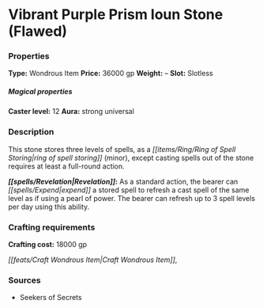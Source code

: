 ﻿---
Title: "Vibrant Purple Prism Ioun Stone (Flawed)"
Type: "Wondrous Item"
Price: "36000 gp"
Weight: "–"
Slot: "Slotless"
Caster level: "12"
Aura: "strong universal"
Description: |
  "This stone stores three levels of spells, as a _ring of spell storing (minor)_, except casting spells out of the stone requires at least a full-round action.
  **Revelation:** As a standard action, the bearer can expend a stored spell to refresh a cast spell of the same level as if using a _pearl of power_. The bearer can refresh up to 3 spell levels per day using this ability."
Crafting cost: "18000 gp"
Sources: "['Seekers of Secrets']"
---

# Vibrant Purple Prism Ioun Stone (Flawed)

### Properties

**Type:** Wondrous Item **Price:** 36000 gp **Weight:** – **Slot:** Slotless

##### Magical properties

**Caster level:** 12 **Aura:** strong universal

### Description

This stone stores three levels of spells, as a _[[items/Ring/Ring of Spell Storing|ring of spell storing]]_ (minor), except casting spells out of the stone requires at least a full-round action.

**_[[spells/Revelation|Revelation]]_:** As a standard action, the bearer can _[[spells/Expend|expend]]_ a stored spell to refresh a cast spell of the same level as if using a pearl of power. The bearer can refresh up to 3 spell levels per day using this ability.

### Crafting requirements

**Crafting cost:** 18000 gp

_[[feats/Craft Wondrous Item|Craft Wondrous Item]]_,

### Sources

* Seekers of Secrets